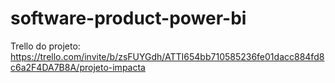 # software-product-power-bi


Trello do projeto:
https://trello.com/invite/b/zsFUYGdh/ATTI654bb710585236fe01dacc884fd8c6a2F4DA7B8A/projeto-impacta
